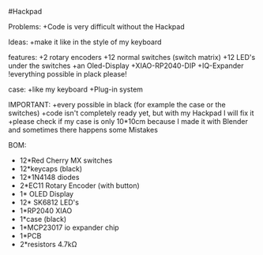 #Hackpad

Problems:
	+Code is very difficult without the Hackpad

Ideas:
	+make it like in the style of my keyboard

features:
	+2 rotary encoders
	+12 normal switches (switch matrix)
	+12 LED's under the switches 
	+an Oled-Display
	+XIAO-RP2040-DIP
	+IQ-Expander
   !everything possible in plack please!

case:
	+like my keyboard
	+Plug-in system


IMPORTANT:
	+every possible in black (for example the case or the switches)
	+code isn't completely ready yet, but with my Hackpad I will fix it
	+please check if my case is only 10*10cm because I made it with Blender and sometimes there happens some Mistakes

BOM:
+ 12*Red Cherry MX switches
+ 12*keycaps (black)
+ 12*1N4148 diodes
+ 2*EC11 Rotary Encoder (with button) 
+ 1* OLED Display
+ 12* SK6812 LED's
+ 1*RP2040 XIAO
+ 1*case (black)
+ 1*MCP23017 io expander chip
+ 1*PCB
+ 2*resistors 4.7kΩ